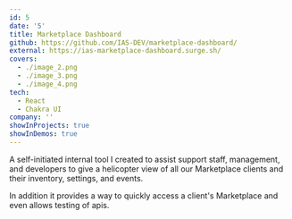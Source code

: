 ```yaml
---
id: 5
date: '5'
title: Marketplace Dashboard
github: https://github.com/IAS-DEV/marketplace-dashboard/
external: https://ias-marketplace-dashboard.surge.sh/
covers:
  - ./image_2.png
  - ./image_3.png
  - ./image_4.png
tech:
  - React
  - Chakra UI
company: ''
showInProjects: true
showInDemos: true
---
```


A self-initiated internal tool I created to assist support staff, management, and developers to give a helicopter view of all our Marketplace clients and their inventory, settings, and events.

In addition it provides a way to quickly access a client's Marketplace and even allows testing of apis.
